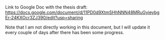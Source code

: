 Link to Google Doc with the thesis draft: https://docs.google.com/document/d/11PD0d9XtmSHhNNN48MRuGyieybgEr-24KXOcr3ZJ390/edit?usp=sharing

Note that I am not directly working in this document, but I will update it every couple of days after there has been some progress. 
